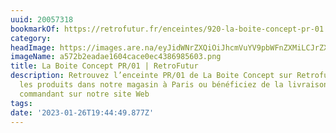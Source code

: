 ```yaml
---
uuid: 20057318
bookmarkOf: https://retrofutur.fr/enceintes/920-la-boite-concept-pr-01.html
category:
headImage: https://images.are.na/eyJidWNrZXQiOiJhcmVuYV9pbWFnZXMiLCJrZXkiOiIyMDA1NzMxOC9vcmlnaW5hbF9hNTcyYjJlYWRhZTE2MDRjYWNlMGVjNDM4Njk4NTYwMy5wbmciLCJlZGl0cyI6eyJyZXNpemUiOnsid2lkdGgiOjEyMDAsImhlaWdodCI6MTIwMCwiZml0IjoiaW5zaWRlIiwid2l0aG91dEVubGFyZ2VtZW50Ijp0cnVlfSwid2VicCI6eyJxdWFsaXR5Ijo5MH0sImpwZWciOnsicXVhbGl0eSI6OTB9LCJyb3RhdGUiOm51bGx9fQ==?bc=0
imageName: a572b2eadae1604cace0ec4386985603.png
title: La Boite Concept PR/01 | RetroFutur
description: Retrouvez l’enceinte PR/01 de La Boite Concept sur Retrofutur.fr. Testez
  les produits dans notre magasin à Paris ou bénéficiez de la livraison offerte en
  commandant sur notre site Web
tags:
date: '2023-01-26T19:44:49.877Z'
---
```

